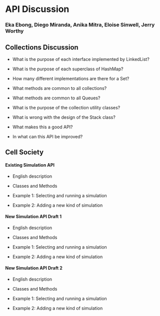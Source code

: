 # API Discussion
### Eka Ebong, Diego Miranda, Anika Mitra, Eloise Sinwell, Jerry Worthy

## Collections Discussion

* What is the purpose of each interface implemented by LinkedList?

* What is the purpose of each superclass of HashMap?

* How many different implementations are there for a Set?

* What methods are common to all collections?

* What methods are common to all Queues?

* What is the purpose of the collection utility classes?

* What is wrong with the design of the Stack class?

* What makes this a good API?

* In what can this API be improved?

## Cell Society

#### Existing Simulation API

* English description

* Classes and Methods

* Example 1: Selecting and running a simulation

* Example 2: Adding a new kind of simulation


#### New Simulation API Draft 1

* English description

* Classes and Methods

* Example 1: Selecting and running a simulation

* Example 2: Adding a new kind of simulation


#### New Simulation API Draft 2

* English description

* Classes and Methods

* Example 1: Selecting and running a simulation

* Example 2: Adding a new kind of simulation